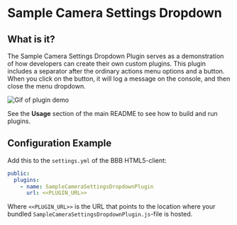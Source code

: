 # Sample Camera Settings Dropdown

## What is it?

The Sample Camera Settings Dropdown Plugin serves as a demonstration of how developers can create their own custom plugins. This plugin includes a separator after the ordinary actions menu options and a button. When you click on the button, it will log a message on the console, and then close the menu dropdown.

![Gif of plugin demo](./public/assets/plugin.gif)

See the **Usage** section of the main README to see how to build and run plugins.

## Configuration Example

Add this to the `settings.yml` of the BBB HTML5-client:

```yaml
public:
  plugins:
    - name: SampleCameraSettingsDropdownPlugin
      url: <<PLUGIN_URL>>
```

Where `<<PLUGIN_URL>>` is the URL that points to the location where your bundled `SampleCameraSettingsDropdownPlugin.js`-file is hosted.
